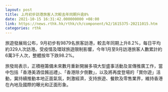 ```yaml
---
layout: post
title: 上月初步訪港旅客人次較去年同期升逾8%
date: 2021-10-15 16:31:42.000000000 +08:00
link: https://news.rthk.hk/rthk/ch/component/k2/1615375-20211015.htm
categories: rthk
---
```


旅遊發展局公布，9月初步有9879名旅客訪港，較去年同期上升8.2%，每日平均約329人次訪港。受疫情及環球旅遊限制影響，今年1月至9月訪港旅客人數累計約6萬3千人次，整體按年下跌98.2%。

旅發局表示，正積極籌備未來數月重新開展多項大型盛事活動及宣傳推廣工作，當中包括「香港美酒佳餚巡禮」、「香港除夕倒數」，以及將再度登場的「賞你遊」活動，冀持續推動本地正面氣氛，刺激經濟，支持旅遊、餐飲及零售業界，維持香港在內地及國際的曝光和正面形象。
